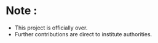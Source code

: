 # Note :
* This project is officially over.
* Further contributions are direct to institute authorities.